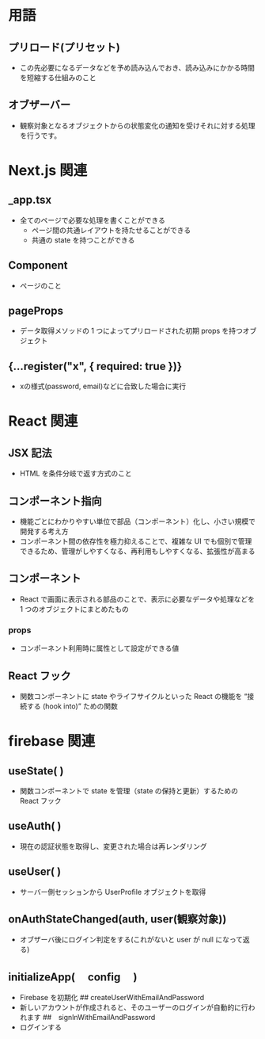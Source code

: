 # 用語
## プリロード(プリセット)
- この先必要になるデータなどを予め読み込んでおき、読み込みにかかる時間を短縮する仕組みのこと
## オブザーバー
- 観察対象となるオブジェクトからの状態変化の通知を受けそれに対する処理を行うです。

# Next.js 関連
## _app.tsx
- 全てのページで必要な処理を書くことができる
  - ページ間の共通レイアウトを持たせることができる
  - 共通の state を持つことができる
## Component
- ページのこと
## pageProps
- データ取得メソッドの 1 つによってプリロードされた初期 props を持つオブジェクト
## {...register("x", { required: true })}
- xの様式(password, email)などに合致した場合に実行


# React 関連
## JSX 記法
- HTML を条件分岐で返す方式のこと
## コンポーネント指向
- 機能ごとにわかりやすい単位で部品（コンポーネント）化し、小さい規模で開発する考え方
- コンポーネント間の依存性を極力抑えることで、複雑な UI でも個別で管理できるため、管理がしやすくなる、再利用もしやすくなる、拡張性が高まる
## コンポーネント
- React で画面に表示される部品のことで、表示に必要なデータや処理などを 1 つのオブジェクトにまとめたもの
### props
- コンポーネント利用時に属性として設定ができる値
## React フック
- 関数コンポーネントに state やライフサイクルといった React の機能を “接続する (hook into)” ための関数
# firebase 関連
## useState( )
- 関数コンポーネントで state を管理（state の保持と更新）するための React フック
## useAuth( )
- 現在の認証状態を取得し、変更された場合は再レンダリング
## useUser( )
- サーバー側セッションから UserProfile オブジェクトを取得
## onAuthStateChanged(auth, user(観察対象))
- オブザーバ後にログイン判定をする(これがないと user が null になって返る)
## initializeApp(　 config 　)
- Firebase を初期化
  ## createUserWithEmailAndPassword
- 新しいアカウントが作成されると、そのユーザーのログインが自動的に行われます
##　signInWithEmailAndPassword
- ログインする

